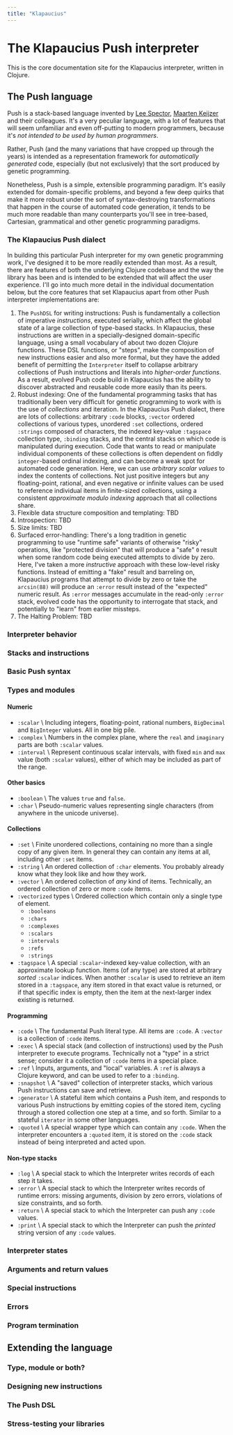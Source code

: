 ```yaml
---
title: "Klapaucius"
---
```

# The Klapaucius Push interpreter

This is the core documentation site for the Klapaucius interpreter, written in Clojure.

## The Push language

Push is a stack-based language invented by [Lee Spector](http://faculty.hampshire.edu/lspector/push.html), [Maarten Keijzer](http://www.cs.bham.ac.uk/~wbl/biblio/gp-html/MaartenKeijzer.html)  and their colleagues. It's a very peculiar language, with a lot of features that will seem unfamiliar and even off-putting to modern programmers, because it's _not intended to be used by human programmers_.

Rather, Push (and the many variations that have cropped up through the years) is intended as a representation framework for _automatically generated_ code, especially (but not exclusively) that the sort produced by genetic programming.

Nonetheless, Push is a simple, extensible programming paradigm. It's easily extended for domain-specific problems, and beyond a few deep quirks that make it more robust under the sort of syntax-destroying transformations that happen in the course of automated code generation, it tends to be much more readable than many counterparts you'll see in tree-based, Cartesian, grammatical and other genetic programming paradigms.

### The Klapaucius Push dialect

In building this particular Push interpreter for my own genetic programming work, I've designed it to be more readily extended than most. As a result, there are features of both the underlying Clojure codebase and the way the library has been and is intended to be extended that will affect the user experience. I'll go into much more detail in the individual documentation below, but the core features that set Klapaucius apart from other Push interpreter implementations are:

1. The `PushDSL` for writing instructions: Push is fundamentally a collection of imperative _instructions_, executed serially, which affect the global state of a large collection of type-based stacks. In Klapaucius, these instructions are written in a specially-designed domain-specific language, using a small vocabulary of about two dozen Clojure functions. These DSL functions, or "steps", make the composition of new instructions easier and also more formal, but they have the added benefit of permitting the `Interpreter` itself to collapse arbitrary collections of Push instructions and literals into _higher-order functions_. As a result, evolved Push code build in Klapaucius has the ability to discover abstracted and reusable code more easily than its peers.
2. Robust indexing: One of the fundamental programming tasks that has traditionally been very difficult for genetic programming to work with is the use of _collections_ and iteration. In the Klapaucius Push dialect, there are lots of collections: arbitrary `:code` blocks, `:vector` ordered collections of various types, unordered `:set` collections, ordered `:strings` composed of characters, the indexed key-value `:tagspace` collection type, `:binding` stacks, and the central stacks on which code is manipulated during execution. Code that wants to read or manipulate individual components of these collections is often dependent on fiddly `integer`-based ordinal indexing, and can become a weak spot for automated code generation. Here, we can use _arbitrary scalar values_ to index the contents of collections. Not just positive integers but any floating-point, rational, and even negative or infinite values can be used to reference individual items in finite-sized collections, using a consistent _approximate modulo indexing_ approach that all collections share.
3. Flexible data structure composition and templating: TBD
4. Introspection: TBD
5. Size limits: TBD
5. Surfaced error-handling: There's a long tradition in genetic programming to use "runtime safe" variants of otherwise "risky" operations, like "protected division" that will produce a "safe" `0` result when some random code being executed attempts to divide by zero. Here, I've taken a more _instructive_ approach with these low-level risky functions. Instead of emitting a "fake" result and barreling on, Klapaucius programs that attempt to divide by zero or take the `arcsin(88)` will produce an `:error` result instead of the "expected" numeric result. As `:error` messages accumulate in the read-only `:error` stack, evolved code has the opportunity to interrogate that stack, and potentially to "learn" from earlier missteps.
6. The Halting Problem: TBD

### Interpreter behavior

### Stacks and instructions

### Basic Push syntax

### Types and modules

#### Numeric

- `:scalar` \\
  Including integers, floating-point, rational numbers, `BigDecimal` and `BigInteger` values. All in one big pile.
- `:complex` \\
  Numbers in the complex plane, where the `real` and `imaginary` parts are both `:scalar` values.
- `:interval` \\
  Represent continuous scalar intervals, with fixed `min` and `max` value (both `:scalar` values), either of which may be included as part of the range.

#### Other basics

- `:boolean` \\
  The values `true` and `false`.
- `:char` \\
  Pseudo-numeric values representing single characters (from anywhere in the unicode universe).

#### Collections

- `:set` \\
  Finite unordered collections, containing no more than a single copy of any given item. In general they can contain any items at all, including other `:set` items.
- `:string` \\
  An ordered collection of `:char` elements. You probably already know what they look like and how they work.
- `:vector` \\
  An ordered collection of _any_ kind of items. Technically, an ordered collection of zero or more `:code` items.
- `:vectorized` types \\
  Ordered collection which contain only a single type of element.
  - `:booleans`
  - `:chars`
  - `:complexes`
  - `:scalars`
  - `:intervals`
  - `:refs`
  - `:strings`
- `:tagspace` \\
  A special `:scalar`-indexed key-value collection, with an approximate lookup function. Items (of any type) are stored at arbitrary _sorted_ `:scalar` indices. When another `:scalar` is used to retrieve an item stored in a `:tagspace`, any item stored in that exact value is returned, or if that specific index is empty, then the item at the next-larger index existing is returned.

#### Programming

- `:code` \\
  The fundamental Push literal type. All items are `:code`. A `:vector` is a collection of `:code` items.
- `:exec` \\
  A special stack (and collection of instructions) used by the Push interpreter to execute programs. Technically not a "type" in a strict sense; consider it a collection of `:code` items in a special place.
- `:ref` \\
  Inputs, arguments, and "local" variables. A `:ref` is always a Clojure keyword, and can be used to refer to a `:binding`.
- `:snapshot` \\
  A "saved" collection of interpreter stacks, which various Push instructions can save and retrieve.
- `:generator` \\
  A stateful item which contains a Push item, and responds to various Push instructions by emitting copies of the stored item, cycling through a stored collection one step at a time, and so forth. Similar to a stateful `iterator` in some other languages.
- `:quoted` \\
  A special wrapper type which can contain any `:code`. When the interpreter encounters a `:quoted` item, it is stored on the `:code` stack instead of being interpreted and acted upon.

#### Non-type stacks

- `:log` \\
  A special stack to which the Interpreter writes records of each step it takes.
- `:error` \\
  A special stack to which the Interpreter writes records of runtime errors: missing arguments, division by zero errors, violations of size constraints, and so forth.
- `:return` \\
  A special stack to which the Interpreter can push any `:code` values.
- `:print` \\
  A special stack to which the Interpreter can push the _printed_ string version of any `:code` values.

### Interpreter states


### Arguments and return values

### Special instructions

### Errors

### Program termination

## Extending the language

### Type, module or both?

### Designing new instructions

### The Push DSL

### Stress-testing your libraries
